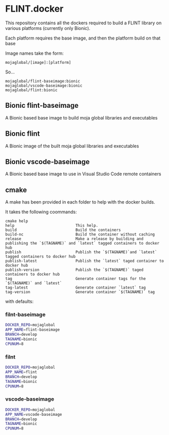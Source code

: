 # FLINT.docker

This repository contains all the dockers required to build a FLINT library on various platforms (currently only Bionic).

Each platform requires the base image, and then the platform build on that base

Image names take the form:

```docker
mojaglobal/[image]:[platform]
```

So...

```docker
mojaglobal/flint-baseimage:bionic
mojaglobal/vscode-baseimage:bionic
mojaglobal/flint:bionic
```


## Bionic flint-baseimage

A Bionic based base image to build moja global libraries and executables

## Bionic flint

A Bionic image of the built moja global libraries and executables

## Bionic vscode-baseimage

A Bionic based base image to use in Visual Studio Code remote containers

## cmake

A make has been provided in each folder to help with the docker builds.

It takes the following coommands:

```
cmake help
help                           This help.
build                          Build the containers
build-nc                       Build the container without caching
release                        Make a release by building and publishing the `$(TAGNAME)` and `latest` tagged containers to docker hub
publish                        Publish the `$(TAGNAME)`and `latest` tagged containers to docker hub
publish-latest                 Publish the `latest` taged container to docker hub
publish-version                Publish the `$(TAGNAME)` taged containers to docker hub
tag                            Generate container tags for the `$(TAGNAME)` and `latest`
tag-latest                     Generate container `latest` tag
tag-version                    Generate container `$(TAGNAME)` tag
```

with defaults:

### filnt-baseimage

```bash
DOCKER_REPO=mojaglobal
APP_NAME=flint-baseimage
BRANCH=develop
TAGNAME=bionic
CPUNUM=8
```

### filnt

```bash
DOCKER_REPO=mojaglobal
APP_NAME=flint
BRANCH=develop
TAGNAME=bionic
CPUNUM=8
```

### vscode-baseimage

```bash
DOCKER_REPO=mojaglobal
APP_NAME=vscode-baseimage
BRANCH=develop
TAGNAME=bionic
CPUNUM=8
```
